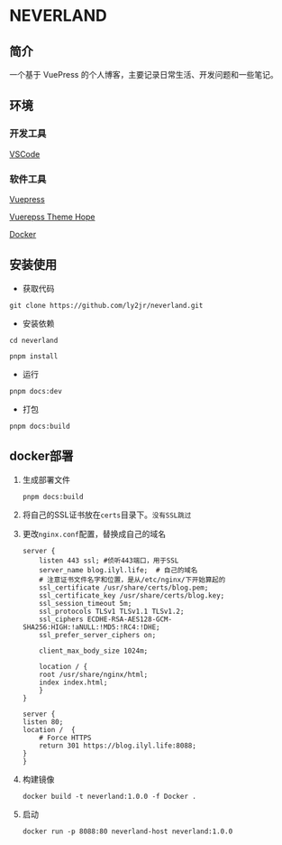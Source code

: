 # NEVERLAND

## 简介

一个基于 VuePress 的个人博客，主要记录日常生活、开发问题和一些笔记。

## 环境

### 开发工具

[VSCode](https://code.visualstudio.com/)

### 软件工具

[Vuepress](https://v2.vuepress.vuejs.org/zh/)

[Vuerepss Theme Hope](https://theme-hope.vuejs.press/zh/)

[Docker](https://www.docker.com/)

## 安装使用

- 获取代码

```command
git clone https://github.com/ly2jr/neverland.git
```

- 安装依赖

```command
cd neverland

pnpm install
```

- 运行

```command
pnpm docs:dev
```

- 打包

```command
pnpm docs:build
```

## docker部署

1. 生成部署文件

    ```command
    pnpm docs:build
    ```

2. 将自己的SSL证书放在`certs`目录下。`没有SSL跳过`

3. 更改`nginx.conf`配置，替换成自己的域名

    ```conf{3,18}
    server {
        listen 443 ssl; #侦听443端口，用于SSL
        server_name blog.ilyl.life;  # 自己的域名
        # 注意证书文件名字和位置，是从/etc/nginx/下开始算起的
        ssl_certificate /usr/share/certs/blog.pem;
        ssl_certificate_key /usr/share/certs/blog.key;
        ssl_session_timeout 5m;
        ssl_protocols TLSv1 TLSv1.1 TLSv1.2;
        ssl_ciphers ECDHE-RSA-AES128-GCM-SHA256:HIGH:!aNULL:!MD5:!RC4:!DHE;
        ssl_prefer_server_ciphers on;

        client_max_body_size 1024m;

        location / {
        root /usr/share/nginx/html;
        index index.html;
        }
    }

    server {
    listen 80;
    location /  {
        # Force HTTPS
        return 301 https://blog.ilyl.life:8088;
    }
    }
    ```

4. 构建镜像

    ```command
    docker build -t neverland:1.0.0 -f Docker .
    ```

5. 启动

    ```command
    docker run -p 8088:80 neverland-host neverland:1.0.0
    ```

